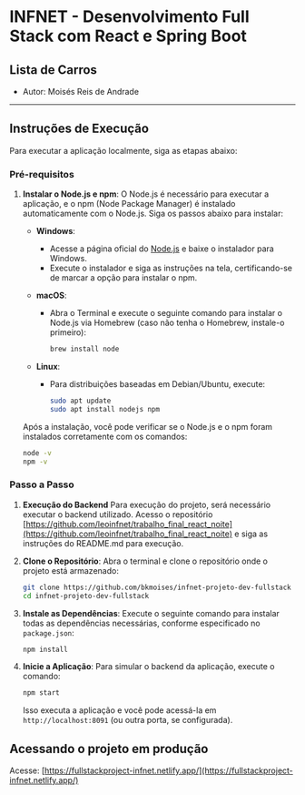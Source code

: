 # INFNET - Desenvolvimento Full Stack com React e Spring Boot 

## Lista de Carros
- Autor: Moisés Reis de Andrade

---

## Instruções de Execução

Para executar a aplicação localmente, siga as etapas abaixo:

### Pré-requisitos

1. **Instalar o Node.js e npm**:
   O Node.js é necessário para executar a aplicação, e o npm (Node Package Manager) é instalado automaticamente com o Node.js. Siga os passos abaixo para instalar:

   - **Windows**:
     - Acesse a página oficial do [Node.js](https://nodejs.org/) e baixe o instalador para Windows.
     - Execute o instalador e siga as instruções na tela, certificando-se de marcar a opção para instalar o npm.

   - **macOS**:
     - Abra o Terminal e execute o seguinte comando para instalar o Node.js via Homebrew (caso não tenha o Homebrew, instale-o primeiro):
       ```bash
       brew install node
       ```

   - **Linux**:
     - Para distribuições baseadas em Debian/Ubuntu, execute:
       ```bash
       sudo apt update
       sudo apt install nodejs npm
       ```

   Após a instalação, você pode verificar se o Node.js e o npm foram instalados corretamente com os comandos:
   ```bash
   node -v
   npm -v
   ```

### Passo a Passo

1. **Execução do Backend**
   Para execução do projeto, será necessário executar o backend utilizado. Acesso o repositório [https://github.com/leoinfnet/trabalho_final_react_noite](https://github.com/leoinfnet/trabalho_final_react_noite) e siga as instruções do README.md para execução.

3. **Clone o Repositório**:
   Abra o terminal e clone o repositório onde o projeto está armazenado:
   ```bash
   git clone https://github.com/bkmoises/infnet-projeto-dev-fullstack
   cd infnet-projeto-dev-fullstack 
   ```

4. **Instale as Dependências**:
   Execute o seguinte comando para instalar todas as dependências necessárias, conforme especificado no `package.json`:
   ```bash
   npm install
   ```

5. **Inicie a Aplicação**:
   Para simular o backend da aplicação, execute o comando:
   ```bash
   npm start
   ```
   Isso executa a aplicação e você pode acessá-la em `http://localhost:8091` (ou outra porta, se configurada).


## Acessando o projeto em produção
   Acesse:
   [https://fullstackproject-infnet.netlify.app/](https://fullstackproject-infnet.netlify.app/)
